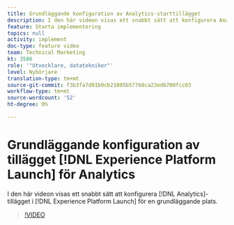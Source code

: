 ```yaml
---
title: Grundläggande konfiguration av Analytics-starttillägget
description: I den här videon visas ett snabbt sätt att konfigurera Analytics-tillägget i Launch för en grundläggande webbplats.
feature: Starta implementering
topics: null
activity: implement
doc-type: feature video
team: Technical Marketing
kt: 3586
role: '"Utvecklare, datatekniker"'
level: Nybörjare
translation-type: tm+mt
source-git-commit: f3b3fa7d91b0cb21005b57768ca23ed6700fcc03
workflow-type: tm+mt
source-wordcount: '52'
ht-degree: 0%

---
```



# Grundläggande konfiguration av tillägget [!DNL Experience Platform Launch] för Analytics

I den här videon visas ett snabbt sätt att konfigurera [!DNL Analytics]-tillägget i [!DNL Experience Platform Launch] för en grundläggande plats.

>[!VIDEO](https://video.tv.adobe.com/v/28751/?quality=12)

